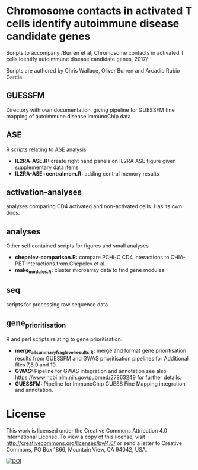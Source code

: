 <a id="orge75f642"></a>

# Chromosome contacts in activated T cells identify autoimmune disease candidate genes

Scripts to accompany /Burren et al, Chromosome contacts in activated T cells identify autoimmune disease candidate genes, 2017/

Scripts are authored by Chris Wallace, Oliver Burren and Arcadio Rubio Garcia.

<a id="org3298386"></a>

## GUESSFM

Directory with own documentation, giving pipeline for GUESSFM fine mapping of autoimmune disease ImmunoChip data


<a id="org236b794"></a>

## ASE

R scripts relating to ASE analysis

-   **IL2RA-ASE.R:** create right hand panels on IL2RA ASE figure given supplementary data items
-   **IL2RA-ASE+centralmem.R:** adding central memory results


<a id="org4d4e42a"></a>

## activation-analyses

analyses comparing CD4 activated and non-activated cells.  Has its own docs.


<a id="orgf783800"></a>

## analyses

Other self contained scripts for figures and small analyses

-   **chepelev-comparison.R:** compare PCHi-C CD4 interactions to CHIA-PET interactions from Chepelev et al.
-   **make<sub>modules.R</sub>:** cluster microarray data to find gene modules


<a id="orge47db28"></a>

## seq

scripts for processing raw sequence data


<a id="org0d330f9"></a>

## gene<sub>prioritisation</sub>

R and perl scripts relating to gene prioritisation.

-   **merge<sub>all</sub><sub>summary</sub><sub>frag</sub><sub>level</sub><sub>results.R</sub>:** merge and format gene prioritisation results from GUESSFM and GWAS prioritisation pipelines for Additional files 7,8,9 and 10.
-   **GWAS:** Pipeline for GWAS integration and annotation see also <https://www.ncbi.nlm.nih.gov/pubmed/27863249> for further details.
-   **GUESSFM:** Pipeline for ImmunoChip GUESS Fine Mapping integration and annotation.


<a id="org56eb3b0"></a>

# License

This work is licensed under the Creative Commons Attribution 4.0 International License. To view a copy of this license, visit <http://creativecommons.org/licenses/by/4.0/> or send a letter to Creative Commons, PO Box 1866, Mountain View, CA 94042, USA.

[![DOI](https://zenodo.org/badge/56878178.svg)](https://zenodo.org/badge/latestdoi/56878178)
